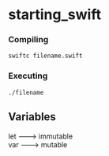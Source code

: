 # starting_swift

### Compiling
```
swiftc filename.swift
```

### Executing
```
./filename
```

## Variables
let ---> immutable  
var ---> mutable
